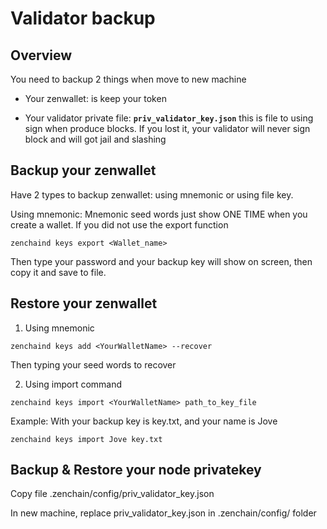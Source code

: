 # Validator backup

## Overview

You need to backup 2 things when move to new machine

+ Your zenwallet: is keep your token

+ Your validator private file: **`priv_validator_key.json`** this is file to using sign when produce blocks. If you lost it, your validator will never sign block and will got jail and slashing

## Backup your zenwallet

Have 2 types to backup zenwallet: using mnemonic or using file key. 

Using mnemonic: Mnemonic seed words just show ONE TIME when you create a wallet. If you did not use the export function

```text
zenchaind keys export <Wallet_name>
```

Then type your password and your backup key will show on screen, then copy it and save to file. 

## Restore your zenwallet

1. Using mnemonic 

```text
zenchaind keys add <YourWalletName> --recover
```

Then typing your seed words to recover

2. Using import command

```text
zenchaind keys import <YourWalletName> path_to_key_file
```

Example: With your backup key is key.txt, and your name is Jove

`zenchaind keys import Jove key.txt`

## Backup & Restore your node privatekey

Copy file .zenchain/config/priv\_validator\_key.json

In new machine, replace priv\_validator\_key.json in .zenchain/config/ folder

